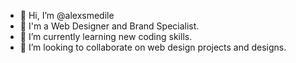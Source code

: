 - 👋 Hi, I’m @alexsmedile
- 💼 I'm a Web Designer and Brand Specialist.
- 🌱 I’m currently learning new coding skills.
- 💞️ I’m looking to collaborate on web design projects and designs.
